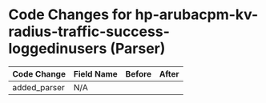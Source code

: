 # Code Changes for hp-arubacpm-kv-radius-traffic-success-loggedinusers (Parser)

| Code Change | Field Name | Before | After |
|-------------|------------|--------|-------|
| added_parser | N/A |  |  |